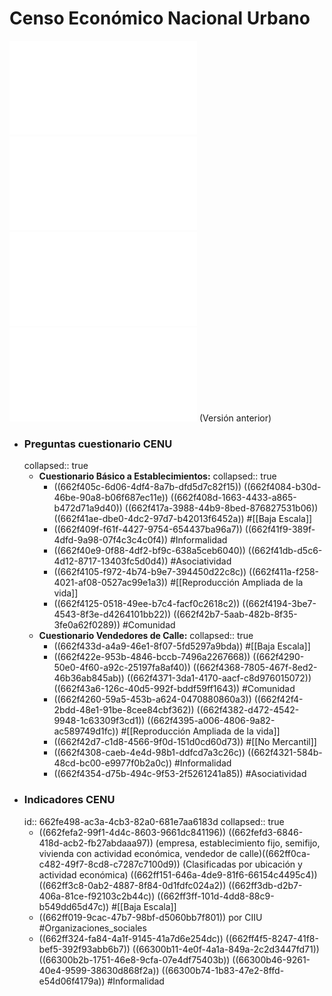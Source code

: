 # Censo Económico Nacional Urbano 
![CE cuestionario Básico Establecimientos.pdf](../assets/CE_cuestionariobasico_estable.pdf)
![CE Cuestionario Vendedores Calle.pdf](../assets/CE_cuestionariovendedores_calle.pdf)
![PlanGeneral CENU.pdf](../assets/PlanGeneral_CENU_1714417394656_0.pdf)
![Plan General - Censo Económico-02082023.pdf](../assets/Plan_General_-_Censo_Económico-02082023_1714424439479_0.pdf) (Versión anterior)
- ### Preguntas cuestionario CENU
  collapsed:: true
	- **Cuestionario Básico a Establecimientos:**
	  collapsed:: true
		- ((662f405c-6d06-4df4-8a7b-dfd5d7c82f15))
		  ((662f4084-b30d-46be-90a8-b06f687ec11e))
		  ((662f408d-1663-4433-a865-b472d71a9d40))
		  ((662f417a-3988-44b9-8bed-876827531b06))
		  ((662f41ae-dbe0-4dc2-97d7-b42013f6452a))
		  #[[Baja Escala]]
		- ((662f409f-f61f-4427-9754-654437ba96a7))
		  ((662f41f9-389f-4dfd-9a98-07f4c3c4c0f4))
		  #Informalidad
		- ((662f40e9-0f88-4df2-bf9c-638a5ceb6040))
		  ((662f41db-d5c6-4d12-8717-13403fc5d0d4))
		  #Asociatividad
		- ((662f4105-f972-4b74-b9e7-394450d22c8c))
		  ((662f411a-f258-4021-af08-0527ac99e1a3))
		  #[[Reproducción Ampliada de la vida]]
		- ((662f4125-0518-49ee-b7c4-facf0c2618c2))
		  ((662f4194-3be7-4543-8f3e-d4264101bb22))
		  ((662f42b7-5aab-482b-8f35-3fe0a62f0289))
		  #Comunidad
	- **Cuestionario Vendedores de Calle:**
	  collapsed:: true
		- ((662f433d-a4a9-46e1-8f07-5fd5297a9bda))
		  #[[Baja Escala]]
		- ((662f422e-953b-4846-bccb-7496a2267668))
		  ((662f4290-50e0-4f60-a92c-25197fa8af40))
		  ((662f4368-7805-467f-8ed2-46b36ab845ab))
		  ((662f4371-3da1-4170-aacf-c8d976015072))
		  ((662f43a6-126c-40d5-992f-bddf59ff1643))
		  #Comunidad
		- ((662f4260-59a5-453b-a624-0470880860a3))
		  ((662f42f4-2bdd-48e1-91be-8cee84cbf362))
		  ((662f4382-d472-4542-9948-1c63309f3cd1))
		  ((662f4395-a006-4806-9a82-ac589749d1fc))
		  #[[Reproducción Ampliada de la vida]]
		- ((662f42d7-c1d8-4566-9f0d-151d0cd60d73))
		  #[[No Mercantil]]
		- ((662f4308-caeb-4e4d-98b1-ddfcd7a3c26c))
		  ((662f4321-584b-48cd-bc00-e9977f0b2a0c))
		  #Informalidad
		- ((662f4354-d75b-494c-9f53-2f5261241a85))
		  #Asociatividad
- ### Indicadores CENU
  id:: 662fe498-ac3a-4cb3-82a0-681e7aa6183d
  collapsed:: true
	- ((662fefa2-99f1-4d4c-8603-9661dc841196))
	  ((662fefd3-6846-418d-acb2-fb27abdaaa97)) (empresa, establecimiento fijo, semifijo, vivienda con actividad económica, vendedor de calle)((662ff0ca-c482-49f7-8cd8-c7287c7100d9)) (Clasificadas por ubicación y actividad económica)
	  ((662ff151-646a-4de9-81f6-66154c4495c4))
	  ((662ff3c8-0ab2-4887-8f84-0d1fdfc024a2))
	  ((662ff3db-d2b7-406a-81ce-f92103c2b44c))
	  ((662ff3ff-101d-4dd8-88c9-b549dd65d47c))
	  #[[Baja Escala]]
	- ((662ff019-9cac-47b7-98bf-d5060bb7f801)) por CIIU
	  #Organizaciones_sociales
	- ((662ff324-fa84-4a1f-9145-41a7d6e254dc))
	  ((662ff4f5-8247-41f8-bef5-392f93abb6b7))
	  ((66300b11-4e0f-4a1a-849a-2c2d3447fd71))
	  ((66300b2b-1751-46e8-9cfa-07e4df75403b))
	  ((66300b46-9261-40e4-9599-38630d868f2a))
	  ((66300b74-1b83-47e2-8ffd-e54d06f4179a))
	  #Informalidad